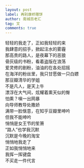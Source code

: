 ```yaml
---
layout: post
label: 再别康桥赠饼
author: 南城百老汇
tag: 文
comments: true
---
```


轻轻的我走了，正如我轻轻的来
<br>我肆意的招手，掀起注水的雾霾
<br>那高贵的路人，是夜幕下的恶狼
<br>骨灰级的书粉，看着盗版在浪荡
<br>爱灵修的剧粉，油油的在各处招摇
<br>在海洋的粉丝里，我只甘愿做一只白嫖
<br>那豆瓣清华的学姐
<br>不是凡人，是天上牛
<br>漂浮在大气间，炫耀着熏天似的臀
<br>怕熏？嗔一出网暴
<br>向导师教导处撒娇
<br>满带一脸惬意，在知乎豆瓣里呻吟
<br>但我不能呻吟
<br>悄悄是女王节的笙箫
<br>“路人”也学我沉默
<br>沉默是今晚的淘宝
<br>悄悄地我走了
<br>正如我悄悄地来
<br>我挥一挥键盘
<br>不买走一件代言